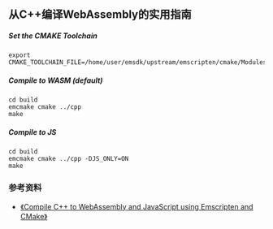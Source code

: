 ## 从C++编译WebAssembly的实用指南

##### Set the CMAKE Toolchain
```shell
export CMAKE_TOOLCHAIN_FILE=/home/user/emsdk/upstream/emscripten/cmake/Modules/Platform/Emscripten.cmake
```

##### Compile to WASM (default)
```shell
cd build  
emcmake cmake ../cpp
make
```

##### Compile to JS
```shell
cd build  
emcmake cmake ../cpp -DJS_ONLY=ON  
make
```


### 参考资料
+ [《Compile C++ to WebAssembly and JavaScript using Emscripten and CMake》](https://gist.github.com/ericoporto/8ce679ecb862a12795156d31f3ecac49)